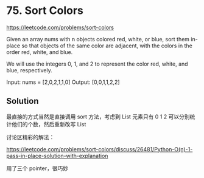 # 75. Sort Colors

https://leetcode.com/problems/sort-colors

Given an array nums with n objects colored red, white, or blue, sort them in-place so that objects of the same color are adjacent, with the colors in the order red, white, and blue.

We will use the integers 0, 1, and 2 to represent the color red, white, and blue, respectively.

Input: nums = [2,0,2,1,1,0]
Output: [0,0,1,1,2,2]

## Solution

最直接的方式当然是直接调用 sort 方法，考虑到 List 元素只有 0 1 2 可以分别统计他们的个数，然后重新改写 List


讨论区精彩的解法：


https://leetcode.com/problems/sort-colors/discuss/26481/Python-O(n)-1-pass-in-place-solution-with-explanation

用了三个 pointer，很巧妙